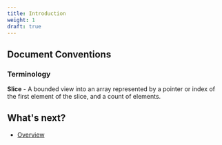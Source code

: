 ```yaml
---
title: Introduction
weight: 1
draft: true
---
```


## Document Conventions

### Terminology

**Slice** - A bounded view into an array represented by a pointer or index of the first element of the slice, and a count of elements.


## What's next?

- [Overview](../001_overview)
